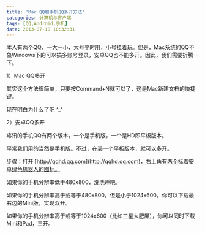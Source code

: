 ```yaml
---
title: 'Mac QQ和手机QQ多开方法'
categories: 计算机与客户端
tags: [QQ,Android,手机]
date: 2013-07-18 10:32:31
---
```

本人有两个QQ，一大一小，大号平时用，小号挂着玩。但是，Mac系统的QQ不象Windows下的可以搞多账号登录，安卓QQ也不能多开。因此，我们需要折腾一下。

1）Mac QQ多开

其实这个方法很简单，只要按Command+N就可以了，这是Mac新建文档的快捷键。

现在明白为什么了吧 ^_^

2）安卓QQ多开

疼讯的手机QQ有两个版本，一个是手机版，一个是HD即平板版本。

平常我们用的当然是手机版。不过，在装一个平板版本，就可以多开。

步骤：打开 [http://qqhd.qq.com](http://qqhd.qq.com)，右上角有两个标着安卓绿色机器人的图标。

如果你的手机分辨率低于480x800，洗洗睡吧。

如果你的手机分辨率高于或等于480x800，但是小于1024x600，你可以下载最右边的Mini版，实现双开。

如果你的手机分辨率高于或等于1024x600（比如三星大肥屏），你可以同时下载Mini和Pad，三开。
